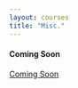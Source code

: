 ```yaml
---
layout: courses
title: "Misc."
---
```


#### Coming Soon

[Coming Soon](https://syueqiao.github.io/cryptozoology/courses/coming-soon/glorp.jpg)